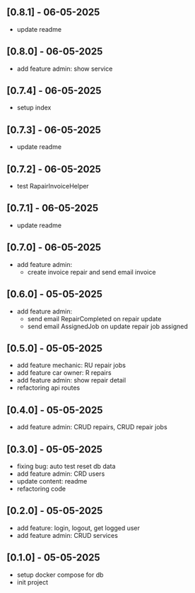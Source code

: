 ## [0.8.1] - 06-05-2025

-   update readme

## [0.8.0] - 06-05-2025

-   add feature admin: show service

## [0.7.4] - 06-05-2025

-   setup index

## [0.7.3] - 06-05-2025

-   update readme

## [0.7.2] - 06-05-2025

-   test RapairInvoiceHelper

## [0.7.1] - 06-05-2025

-   update readme

## [0.7.0] - 06-05-2025

-   add feature admin:
    -   create invoice repair and send email invoice

## [0.6.0] - 05-05-2025

-   add feature admin:
    -   send email RepairCompleted on repair update
    -   send email AssignedJob on update repair job assigned

## [0.5.0] - 05-05-2025

-   add feature mechanic: RU repair jobs
-   add feature car owner: R repairs
-   add feature admin: show repair detail
-   refactoring api routes

## [0.4.0] - 05-05-2025

-   add feature admin: CRUD repairs, CRUD repair jobs

## [0.3.0] - 05-05-2025

-   fixing bug: auto test reset db data
-   add feature admin: CRD users
-   update content: readme
-   refactoring code

## [0.2.0] - 05-05-2025

-   add feature: login, logout, get logged user
-   add feature admin: CRUD services

## [0.1.0] - 05-05-2025

-   setup docker compose for db
-   init project
